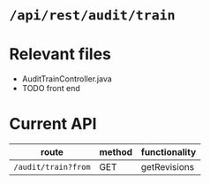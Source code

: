 # `/api/rest/audit/train`
# Relevant files
- AuditTrainController.java
- TODO front end

# Current API
|route|method|functionality|
|-|-|-|
|`/audit/train?from`|GET|getRevisions|
